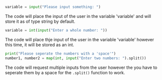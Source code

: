 
```python
variable = input("Please input something: ")
```
The code will place the input of the user in the variable 'variable' and will store it as of type string by default.

```python
variable = int(input("Enter a whole number: "))
```
The code will  place thje input of the user in the variable 'variable' however this time, it will be stored as an int.

```python
print("Please seperate the numbers with a 'space'")
number1, number2 = map(int, input("Enter two numbers: ").split())
```
The code will request multiple inputs from the user however the you have to seperate them by a space for the `.split()` function to work. 